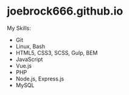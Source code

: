 # joebrock666.github.io

My Skills: 

- Git
- Linux, Bash
- HTML5, CSS3, SCSS, Gulp, BEM
- JavaScript
- Vue.js
- PHP
- Node.js, Express.js
- MySQL
